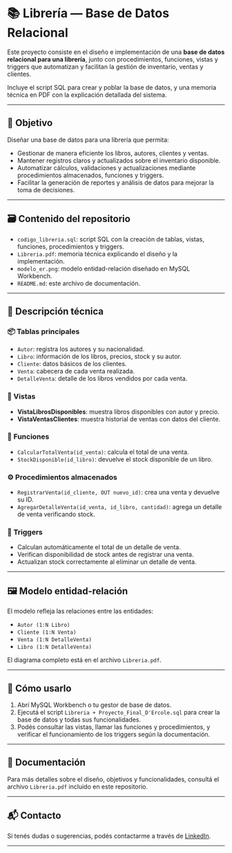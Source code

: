# 📚 Librería — Base de Datos Relacional

Este proyecto consiste en el diseño e implementación de una **base de datos relacional para una librería**, junto con procedimientos, funciones, vistas y triggers que automatizan y facilitan la gestión de inventario, ventas y clientes.  

Incluye el script SQL para crear y poblar la base de datos, y una memoria técnica en PDF con la explicación detallada del sistema.

---

## 🎯 Objetivo

Diseñar una base de datos para una librería que permita:
- Gestionar de manera eficiente los libros, autores, clientes y ventas.
- Mantener registros claros y actualizados sobre el inventario disponible.
- Automatizar cálculos, validaciones y actualizaciones mediante procedimientos almacenados, funciones y triggers.
- Facilitar la generación de reportes y análisis de datos para mejorar la toma de decisiones.

---

## 🗃️ Contenido del repositorio

- `codigo_libreria.sql`: script SQL con la creación de tablas, vistas, funciones, procedimientos y triggers.
- `Libreria.pdf`: memoria técnica explicando el diseño y la implementación.
- `modelo_er.png`: modelo entidad-relación diseñado en MySQL Workbench.
- `README.md`: este archivo de documentación.

---

## 📝 Descripción técnica

### 📦 Tablas principales
- `Autor`: registra los autores y su nacionalidad.
- `Libro`: información de los libros, precios, stock y su autor.
- `Cliente`: datos básicos de los clientes.
- `Venta`: cabecera de cada venta realizada.
- `DetalleVenta`: detalle de los libros vendidos por cada venta.

### 🔷 Vistas
- **VistaLibrosDisponibles**: muestra libros disponibles con autor y precio.
- **VistaVentasClientes**: muestra historial de ventas con datos del cliente.

### 🧮 Funciones
- `CalcularTotalVenta(id_venta)`: calcula el total de una venta.
- `StockDisponible(id_libro)`: devuelve el stock disponible de un libro.

### ⚙️ Procedimientos almacenados
- `RegistrarVenta(id_cliente, OUT nuevo_id)`: crea una venta y devuelve su ID.
- `AgregarDetalleVenta(id_venta, id_libro, cantidad)`: agrega un detalle de venta verificando stock.

### 🔗 Triggers
- Calculan automáticamente el total de un detalle de venta.
- Verifican disponibilidad de stock antes de registrar una venta.
- Actualizan stock correctamente al eliminar un detalle de venta.

---

## 🖼️ Modelo entidad-relación

El modelo refleja las relaciones entre las entidades:  
- `Autor (1:N Libro)`  
- `Cliente (1:N Venta)`  
- `Venta (1:N DetalleVenta)`  
- `Libro (1:N DetalleVenta)`  

El diagrama completo está en el archivo `Libreria.pdf`.

---

## 🚀 Cómo usarlo

1. Abrí MySQL Workbench o tu gestor de base de datos.
2. Ejecutá el script `Libreria + Proyecto_Final_D'Ercole.sql` para crear la base de datos y todas sus funcionalidades.
3. Podés consultar las vistas, llamar las funciones y procedimientos, y verificar el funcionamiento de los triggers según la documentación.

---

## 📄 Documentación

Para más detalles sobre el diseño, objetivos y funcionalidades, consultá el archivo `Libreria.pdf` incluido en este repositorio.

---

## 📬 Contacto

Si tenés dudas o sugerencias, podés contactarme a través de [LinkedIn](https://www.linkedin.com/in/maria-victoria-dercole/).

---

